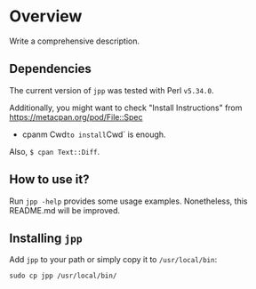 # Overview

Write a comprehensive description.

## Dependencies

The current version of `jpp` was tested with Perl `v5.34.0`.

Additionally, you might want to check "Install Instructions" from https://metacpan.org/pod/File::Spec

* cpanm Cwd` to install `Cwd` is enough.

Also, `$ cpan Text::Diff`.

## How to use it?

Run `jpp -help` provides some usage examples.
Nonetheless, this README.md will be improved.

## Installing `jpp`
Add `jpp` to your path or simply copy it to `/usr/local/bin`:
```
sudo cp jpp /usr/local/bin/
```
